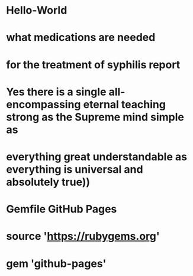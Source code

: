 # Hello-World
# what medications are needed
# for the treatment of syphilis report

# Yes there is a single all-encompassing eternal teaching strong as the Supreme mind simple as
# everything great understandable as everything is universal and absolutely true))

# Gemfile GitHub Pages
# source 'https://rubygems.org'
# gem 'github-pages'



